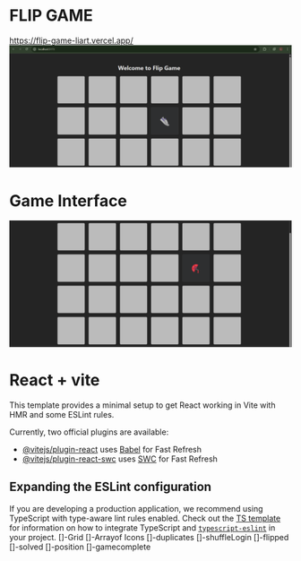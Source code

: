 # FLIP GAME 
https://flip-game-liart.vercel.app/
![img alt](https://github.com/lavithesh/FlipGame/blob/master/Screenshot%20(315).png?raw=true)


# Game Interface
![img alt](https://github.com/lavithesh/FlipGame/blob/master/Screenshot%20(316).png?raw=true)

# React + vite
This template provides a minimal setup to get React working in Vite with HMR and some ESLint rules.

Currently, two official plugins are available:

- [@vitejs/plugin-react](https://github.com/vitejs/vite-plugin-react/blob/main/packages/plugin-react) uses [Babel](https://babeljs.io/) for Fast Refresh
- [@vitejs/plugin-react-swc](https://github.com/vitejs/vite-plugin-react/blob/main/packages/plugin-react-swc) uses [SWC](https://swc.rs/) for Fast Refresh

## Expanding the ESLint configuration

If you are developing a production application, we recommend using TypeScript with type-aware lint rules enabled. Check out the [TS template](https://github.com/vitejs/vite/tree/main/packages/create-vite/template-react-ts) for information on how to integrate TypeScript and [`typescript-eslint`](https://typescript-eslint.io) in your project.
[]-Grid
[]-Arrayof Icons
[]-duplicates
[]-shuffleLogin
[]-flipped
[]-solved
[]-position
[]-gamecomplete
